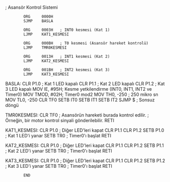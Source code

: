 ; Asansör Kontrol Sistemi

            ORG     0000H
            SJMP    BASLA

            ORG     0003H   ; INT0 kesmesi (Kat 1)
            LJMP    KAT1_KESMESI

            ORG     000BH   ; T0 kesmesi (Asansör hareket kontrolü)
            LJMP    TMR0KESMESI

            ORG     0013H   ; INT1 kesmesi (Kat 2)
            LJMP    KAT2_KESMESI

            ORG     001BH   ; INT2 kesmesi (Kat 3)
            LJMP    KAT3_KESMESI

BASLA: 
            CLR     P1.0    ; Kat 1 LED kapalı
            CLR     P1.1    ; Kat 2 LED kapalı
            CLR     P1.2    ; Kat 3 LED kapalı
            MOV     IE, #95H; Kesme yetkilendirme (INT0, INT1, INT2 ve Timer0)
            MOV     TMOD, #02H; Timer0 mod2
            MOV     TH0, -250 ; 250 mikro sn
            MOV     TL0, -250
            CLR     TF0
            SETB    IT0
            SETB    IT1
            SETB    IT2
            SJMP    $       ; Sonsuz döngü

TMR0KESMESI:
            CLR     TF0
            ; Asansörün hareketi burada kontrol edilir.
            ; Örneğin, bir motor kontrol sinyali gönderilebilir.
            RETI

KAT1_KESMESI:
            CLR     P1.0    ; Diğer LED'leri kapat
            CLR     P1.1
            CLR     P1.2
            SETB    P1.0    ; Kat 1 LED'i yanar
            SETB    TR0     ; Timer0'ı başlat
            RETI

KAT2_KESMESI:
            CLR     P1.0    ; Diğer LED'leri kapat
            CLR     P1.1
            CLR     P1.2
            SETB    P1.1    ; Kat 2 LED'i yanar
            SETB    TR0     ; Timer0'ı başlat
            RETI

KAT3_KESMESI:
            CLR     P1.0    ; Diğer LED'leri kapat
            CLR     P1.1
            CLR     P1.2
            SETB    P1.2    ; Kat 3 LED'i yanar
            SETB    TR0     ; Timer0'ı başlat
            RETI

            END
